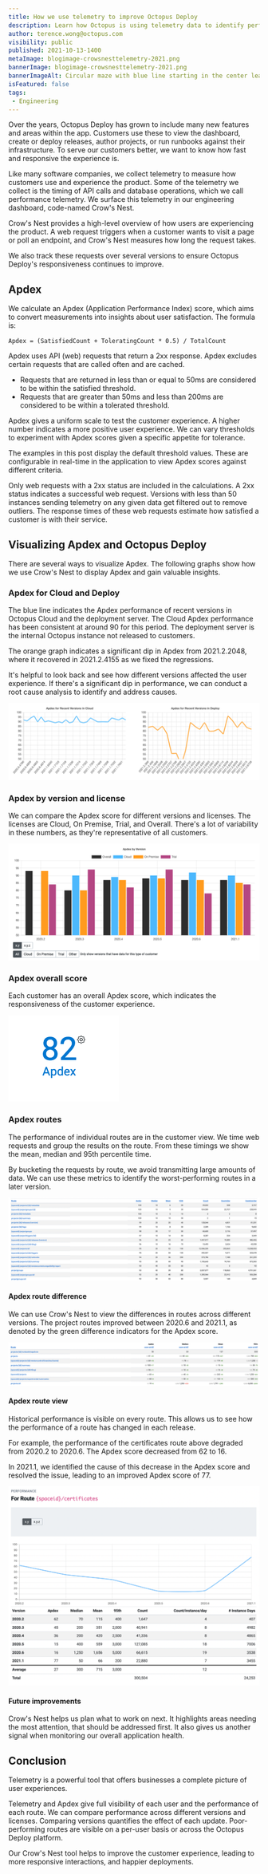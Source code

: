 ```yaml
---
title: How we use telemetry to improve Octopus Deploy
description: Learn how Octopus is using telemetry data to identify performance metrics and improve Octopus Deploy for our customers.
author: terence.wong@octopus.com
visibility: public
published: 2021-10-13-1400
metaImage: blogimage-crowsnesttelemetry-2021.png
bannerImage: blogimage-crowsnesttelemetry-2021.png
bannerImageAlt: Circular maze with blue line starting in the center leading to the exit, next to a bar graph with six columns of differing widths and heights.
isFeatured: false
tags:
 - Engineering
---
```


Over the years, Octopus Deploy has grown to include many new features and areas within the app.  Customers use these to view the dashboard, create or deploy releases, author projects, or run runbooks against their infrastructure. To serve our customers better, we want to know how fast and responsive the experience is.

Like many software companies, we collect telemetry to measure how customers use and experience the product. Some of the telemetry we collect is the timing of API calls and database operations, which we call performance telemetry. We surface this telemetry in our engineering dashboard, code-named Crow's Nest.

Crow's Nest provides a high-level overview of how users are experiencing the product. A web request triggers when a customer wants to visit a page or poll an endpoint, and Crow's Nest measures how long the request takes. 

We also track these requests over several versions to ensure Octopus Deploy's responsiveness continues to improve. 


## Apdex

We calculate an Apdex (Application Performance Index) score, which aims to convert measurements into insights about user satisfaction. The formula is:


    Apdex = (SatisfiedCount + ToleratingCount * 0.5) / TotalCount
 
Apdex uses API (web) requests that return a 2xx response. Apdex excludes certain requests that are called often and are cached. 

- Requests that are returned in less than or equal to 50ms are considered to be within the satisfied threshold. 
- Requests that are greater than 50ms and less than 200ms are considered to be within a tolerated threshold.

Apdex gives a uniform scale to test the customer experience. A higher number indicates a more positive user experience. We can vary thresholds to experiment with Apdex scores given a specific appetite for tolerance. 

The examples in this post display the default threshold values. These are configurable in real-time in the application to view Apdex scores against different criteria.

Only web requests with a 2xx status are included in the calculations. A 2xx status indicates a successful web request. Versions with less than 50 instances sending telemetry on any given data get filtered out to remove outliers. The response times of these web requests estimate how satisfied a customer is with their service. 

## Visualizing Apdex and Octopus Deploy

There are several ways to visualize Apdex. The following graphs show how we use Crow's Nest to display Apdex and gain valuable insights.

### Apdex for Cloud and Deploy

The blue line indicates the Apdex performance of recent versions in Octopus Cloud and the deployment server. The Cloud Apdex performance has been consistent at around 90 for this period. The deployment server is the internal Octopus instance not released to customers. 

The orange graph indicates a significant dip in Apdex from 2021.2.2048, where it recovered in 2021.2.4155 as we fixed the regressions. 

It's helpful to look back and see how different versions affected the user experience. If there's a significant dip in performance, we can conduct a root cause analysis to identify and address causes.

![Apdex Cloud and Deploy](apdex-cloud-deploy.png "Apdex Cloud and Deploy")

### Apdex by version and license

We can compare the Apdex score for different versions and licenses. The licenses are Cloud, On Premise, Trial, and Overall. There's a lot of variability in these numbers, as they're representative of all customers. 

![Apdex by Version](apdex-by-version.png "Apdex by Version")

<!--### Apdex customer view

![Apdex Customer View](apdex-customer.png "Apdex Customer View")-->

### Apdex overall score

Each customer has an overall Apdex score, which indicates the responsiveness of the customer experience.

![Apdex Score](apdex-score.png "Apdex Score")

### Apdex routes

The performance of individual routes are in the customer view. We time web requests and group the results on the route. From these timings we show the mean, median and 95th percentile time. 

By bucketing the requests by route, we avoid transmitting large amounts of data. We can use these metrics to identify the worst-performing routes in a later version. 

![Apdex Routes](apdex-route.png "Apdex Routes")

#### Apdex route difference

We can use Crow's Nest to view the differences in routes across different versions. The project routes improved between 2020.6 and 2021.1, as denoted by the green difference indicators for the Apdex score.

![Apdex Routes Difference](apdex-route-diff.png "Apdex Routes Difference")

#### Apdex route view

Historical performance is visible on every route. This allows us to see how the performance of a route has changed in each release. 

For example, the performance of the certificates route above degraded from 2020.2 to 2020.6. The Apdex score decreased from 62 to 16. 

In 2021.1, we identified the cause of this decrease in the Apdex score and resolved the issue, leading to an improved Apdex score of 77.

![Apdex Route View](apdex-route-view.png "Apdex Route View")

#### Future improvements

Crow's Nest helps us plan what to work on next. It highlights areas needing the most attention, that should be addressed first. It also gives us another signal when monitoring our overall application health.

<!--![Apdex Routes Difference](apdex-route-dashboard.png "Apdex Routes Difference")-->

## Conclusion

Telemetry is a powerful tool that offers businesses a complete picture of user experiences. 

Telemetry and Apdex give full visibility of each user and the performance of each route. We can compare performance across different versions and licenses. Comparing versions quantifies the effect of each update. Poor-performing routes are visible on a per-user basis or across the Octopus Deploy platform. 

Our Crow's Nest tool helps to improve the customer experience, leading to more responsive interactions, and happier deployments.


